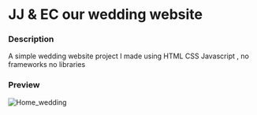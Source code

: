# JJ & EC our wedding website

### Description

A simple wedding website project I made using HTML CSS Javascript , no frameworks no libraries

### Preview

![Home_wedding](https://user-images.githubusercontent.com/47516835/140039737-06fa9b6d-3180-4e9e-ac7b-7be1b5732b96.gif)
